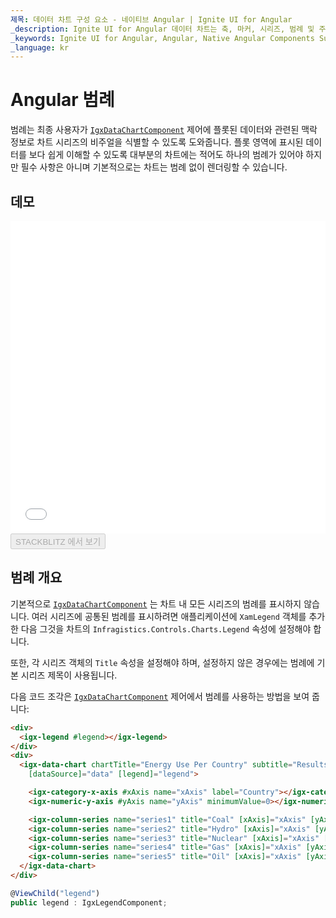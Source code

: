 ```yaml
---
제목: 데이터 차트 구성 요소 - 네이티브 Angular | Ignite UI for Angular
_description: Ignite UI for Angular 데이터 차트는 축, 마커, 시리즈, 범례 및 주석 레이어의 모듈 식 디자인을 제공하는 차트 구성 요소입니다. 이 차트를 사용하면 동일한 차트 영역에 이러한 시각적 요소의 인스턴스를 여러 개 만들어 복합 차트 뷰를 만들 수 있습니다.
_keywords: Ignite UI for Angular, Angular, Native Angular Components Suite, Native Angular Controls, Native Angular Components, Native Angular Components Library, Angular Chart, Angular Chart Control, Angular Chart Example, Angular Chart Component, Angular Data Chart
_language: kr
---
```


# Angular 범례

범례는 최종 사용자가 [`IgxDataChartComponent`]({environment:dvapibaseurl}/products/ignite-ui-angular/api/docs/typescript/latest/classes/igxdatachartcomponent.html) 제어에 플롯된 데이터와 관련된 맥락 정보로 차트 시리즈의 비주얼을 식별할 수 있도록 도와줍니다. 플롯 영역에 표시된 데이터를 보다 쉽게 이해할 수 있도록 대부분의 차트에는 적어도 하나의 범례가 있어야 하지만 필수 사항은 아니며 기본적으로는 차트는 범례 없이 렌더링할 수 있습니다.

## 데모

<div class="sample-container loading" style="height: 500px">
    <iframe id="data-chart-legends-iframe" src='{environment:dvDemosBaseUrl}/charts/data-chart-legends' width="100%" height="100%" seamless frameBorder="0" onload="onXPlatSampleIframeContentLoaded(this);"></iframe>
</div>
<div>
    <button data-localize="stackblitz" disabled class="stackblitz-btn" data-iframe-id="data-chart-legends-iframe" data-demos-base-url="{environment:dvDemosBaseUrl}">STACKBLITZ 에서 보기
    </button>


</div>

<div class="divider--half"></div>

## 범례 개요

기본적으로 [`IgxDataChartComponent`]({environment:dvapibaseurl}/products/ignite-ui-angular/api/docs/typescript/latest/classes/igxdatachartcomponent.html) 는 차트 내 모든 시리즈의 범례를 표시하지 않습니다. 여러 시리즈에 공통된 범례를 표시하려면 애플리케이션에 `XamLegend` 객체를 추가한 다음 그것을 차트의 `Infragistics.Controls.Charts.Legend` 속성에 설정해야 합니다.

또한, 각 시리즈 객체의 `Title` 속성을 설정해야 하며, 설정하지 않은 경우에는 범례에 기본 시리즈 제목이 사용됩니다.

다음 코드 조각은 [`IgxDataChartComponent`]({environment:dvapibaseurl}/products/ignite-ui-angular/api/docs/typescript/latest/classes/igxdatachartcomponent.html) 제어에서 범례를 사용하는 방법을 보여 줍니다:

```html
<div>
  <igx-legend #legend></igx-legend>
</div>
<div>
  <igx-data-chart chartTitle="Energy Use Per Country" subtitle="Results over a two year period" height="600px" width="100%"
    [dataSource]="data" [legend]="legend">

    <igx-category-x-axis #xAxis name="xAxis" label="Country"></igx-category-x-axis>
    <igx-numeric-y-axis #yAxis name="yAxis" minimumValue=0></igx-numeric-y-axis>

    <igx-column-series name="series1" title="Coal" [xAxis]="xAxis" [yAxis]="yAxis" valueMemberPath="Coal"></igx-column-series>
    <igx-column-series name="series2" title="Hydro" [xAxis]="xAxis" [yAxis]="yAxis" valueMemberPath="Hydro"></igx-column-series>
    <igx-column-series name="series3" title="Nuclear" [xAxis]="xAxis" [yAxis]="yAxis" valueMemberPath="Nuclear"></igx-column-series>
    <igx-column-series name="series4" title="Gas" [xAxis]="xAxis" [yAxis]="yAxis" valueMemberPath="Gas"></igx-column-series>
    <igx-column-series name="series5" title="Oil" [xAxis]="xAxis" [yAxis]="yAxis" valueMemberPath="Oil"></igx-column-series>
  </igx-data-chart>
</div>
```

```ts
@ViewChild("legend")
public legend : IgxLegendComponent;
```
